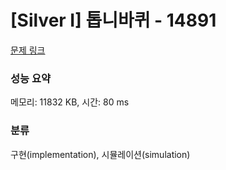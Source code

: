 # [Silver I] 톱니바퀴 - 14891 

[문제 링크](https://www.acmicpc.net/problem/14891) 

### 성능 요약

메모리: 11832 KB, 시간: 80 ms

### 분류

구현(implementation), 시뮬레이션(simulation)

